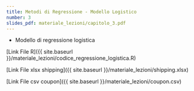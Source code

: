 ```yaml
---
title: Metodi di Regressione - Modello Logistico
number: 3
slides_pdf: materiale_lezioni/capitolo_3.pdf
---
```


- Modello di regressione logistica

[Link File R]({{ site.baseurl }}/materiale_lezioni/codice_regressione_logistica.R)

[Link File xlsx shipping]({{ site.baseurl }}/materiale_lezioni/shipping.xlsx)

[Link File csv coupon]({{ site.baseurl }}/materiale_lezioni/coupon.csv)